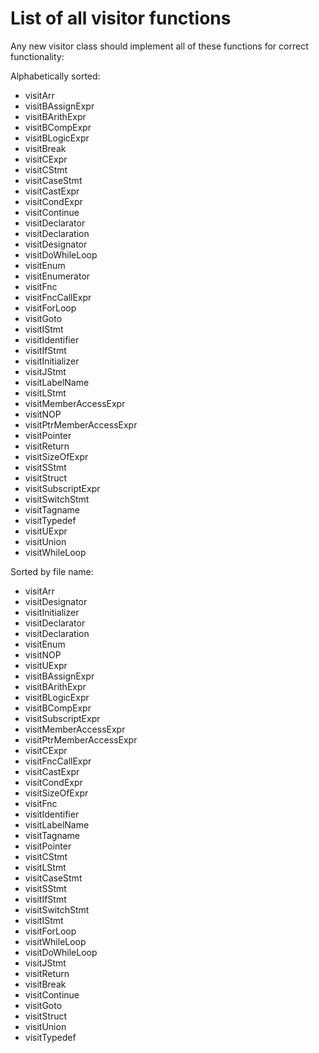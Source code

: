 # List of all visitor functions

Any new visitor class should implement all of these functions for correct functionality:

Alphabetically sorted:

- visitArr
- visitBAssignExpr
- visitBArithExpr
- visitBCompExpr
- visitBLogicExpr
- visitBreak
- visitCExpr
- visitCStmt
- visitCaseStmt
- visitCastExpr
- visitCondExpr
- visitContinue
- visitDeclarator
- visitDeclaration
- visitDesignator
- visitDoWhileLoop
- visitEnum
- visitEnumerator
- visitFnc
- visitFncCallExpr
- visitForLoop
- visitGoto
- visitIStmt
- visitIdentifier
- visitIfStmt
- visitInitializer
- visitJStmt
- visitLabelName
- visitLStmt
- visitMemberAccessExpr
- visitNOP
- visitPtrMemberAccessExpr
- visitPointer
- visitReturn
- visitSizeOfExpr
- visitSStmt
- visitStruct
- visitSubscriptExpr
- visitSwitchStmt
- visitTagname
- visitTypedef
- visitUExpr
- visitUnion
- visitWhileLoop

Sorted by file name:

- visitArr
- visitDesignator
- visitInitializer
- visitDeclarator
- visitDeclaration
- visitEnum
- visitNOP
- visitUExpr
- visitBAssignExpr
- visitBArithExpr
- visitBLogicExpr
- visitBCompExpr
- visitSubscriptExpr
- visitMemberAccessExpr
- visitPtrMemberAccessExpr
- visitCExpr
- visitFncCallExpr
- visitCastExpr
- visitCondExpr
- visitSizeOfExpr
- visitFnc
- visitIdentifier
- visitLabelName
- visitTagname
- visitPointer
- visitCStmt
- visitLStmt
- visitCaseStmt
- visitSStmt
- visitIfStmt
- visitSwitchStmt
- visitIStmt
- visitForLoop
- visitWhileLoop
- visitDoWhileLoop
- visitJStmt
- visitReturn
- visitBreak
- visitContinue
- visitGoto
- visitStruct
- visitUnion
- visitTypedef
